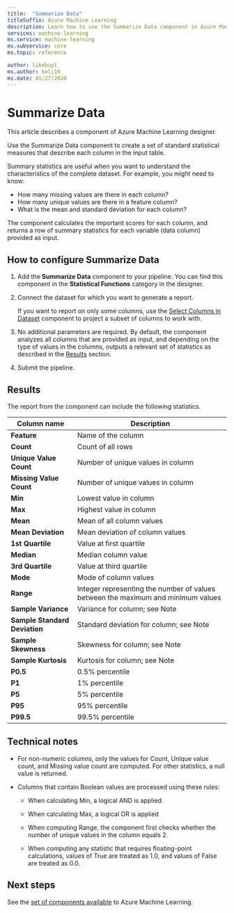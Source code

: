 ```yaml
---
title:  "Summarize Data"
titleSuffix: Azure Machine Learning
description: Learn how to use the Summarize Data component in Azure Machine Learning to generate a basic descriptive statistics report for the columns in a dataset.
services: machine-learning
ms.service: machine-learning
ms.subservice: core
ms.topic: reference

author: likebupt
ms.author: keli19
ms.date: 01/27/2020
---
```


# Summarize Data

This article describes a component of Azure Machine Learning designer.

Use the Summarize Data component to create a set of standard statistical measures that describe each column in the input table.

Summary statistics are useful when you want to understand the characteristics of the complete dataset. For example, you might need to know:

- How many missing values are there in each column?
- How many unique values are there in a feature column?
- What is the mean and standard deviation for each column?

The component calculates the important scores for each column, and returns a row of summary statistics for each variable (data column) provided as input.

## How to configure Summarize Data  

1. Add the **Summarize Data** component to your pipeline. You can find this component in the **Statistical Functions** category in the designer.

1. Connect the dataset for which you want to generate a report.

    If you want to report on only some columns, use the [Select Columns in Dataset](select-columns-in-dataset.md) component to project a subset of columns to work with.

1. No additional parameters are required. By default, the component analyzes all columns that are provided as input, and depending on the type of values in the columns, outputs a relevant set of statistics as described in the [Results](#results) section.

1. Submit the pipeline.

## Results

The report from the component can include the following statistics. 

|Column name|Description|
|------|------|  
|**Feature**|Name of the column|
|**Count**|Count of all rows|
|**Unique Value Count**|Number of unique values in column|
|**Missing Value Count**|Number of unique values in column|
|**Min**|Lowest value in column|  
|**Max**|Highest value in column|
|**Mean**|Mean of all column values|
|**Mean Deviation**|Mean deviation of column values|
|**1st Quartile**|Value at first quartile|
|**Median**|Median column value|
|**3rd Quartile**|Value at third quartile|
|**Mode**|Mode of column values|
|**Range**|Integer representing the number of values between the maximum and minimum values|
|**Sample Variance**|Variance for column; see Note|
|**Sample Standard Deviation**|Standard deviation for column; see Note|
|**Sample Skewness**|Skewness for column; see Note|
|**Sample Kurtosis**|Kurtosis for column; see Note|
|**P0.5**|0.5% percentile|
|**P1**|1% percentile|
|**P5**|5% percentile|
|**P95**|95% percentile|
|**P99.5**|99.5% percentile |

## Technical notes

- For non-numeric columns, only the values for Count, Unique value count, and Missing value count are computed. For other statistics, a null value is returned.

- Columns that contain Boolean values are processed using these rules:

    - When calculating Min, a logical AND is applied.
    
    - When calculating Max, a logical OR is applied
    
    - When computing Range, the component first checks whether the number of unique values in the column equals 2.
    
    - When computing any statistic that requires floating-point calculations, values of True are treated as 1.0, and values of False are treated as 0.0.

## Next steps

See the [set of components available](component-reference.md) to Azure Machine Learning.  
